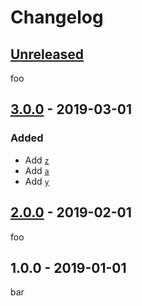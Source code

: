 # Changelog

## [Unreleased][unreleased]

foo

## [3.0.0] - 2019-03-01

### Added

- Add [`z`][z]
- Add [`a`][a]
- Add [`y`][y]

## [2.0.0] - 2019-02-01

foo

## 1.0.0 - 2019-01-01

bar

[unreleased]: https://github.com/test/test/compare/v3.0.0...HEAD

[3.0.0]: https://github.com/test/test/compare/v2.0.0...v3.0.0

[2.0.0]: https://github.com/test/test/compare/v1.0.0...v2.0.0

[a]: https://example.com/a

[y]: https://example.com/y

[z]: https://example.com/z
